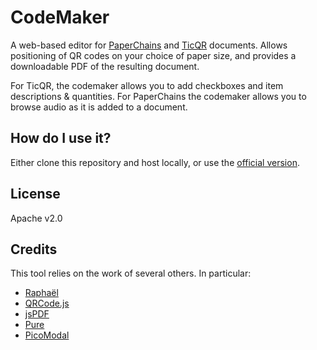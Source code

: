 CodeMaker
=========

A web-based editor for [PaperChains](https://github.com/EnteriseToolkit/paperchains) and [TicQR](https://github.com/EnteriseToolkit/ticqr) documents. Allows positioning of QR codes on your choice of paper size, and provides a downloadable PDF of the resulting document.

For TicQR, the codemaker allows you to add checkboxes and item descriptions & quantities. For PaperChains the codemaker allows you to browse audio as it is added to a document.


How do I use it?
----------------
Either clone this repository and host locally, or use the [official version](https://www.enterise.info/codemaker/).


License
-------
Apache v2.0


Credits
-------
This tool relies on the work of several others. In particular:
- [Raphaël](https://github.com/DmitryBaranovskiy/raphael)
- [QRCode.js](https://github.com/davidshimjs/qrcodejs)
- [jsPDF](https://github.com/MrRio/jsPDF)
- [Pure](https://github.com/yui/pure)
- [PicoModal](https://github.com/Nycto/PicoModal)
